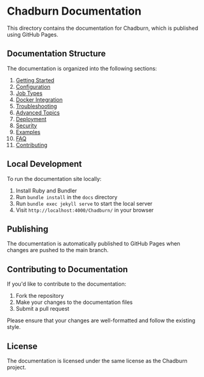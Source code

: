 # Chadburn Documentation

This directory contains the documentation for Chadburn, which is published using GitHub Pages.

## Documentation Structure

The documentation is organized into the following sections:

1. [Getting Started](getting-started.md)
2. [Configuration](configuration.md)
3. [Job Types](jobs.md)
4. [Docker Integration](docker-integration.md)
5. [Troubleshooting](troubleshooting.md)
6. [Advanced Topics](advanced-topics.md)
7. [Deployment](deployment.md)
8. [Security](security.md)
9. [Examples](examples.md)
10. [FAQ](faq.md)
11. [Contributing](contributing.md)

## Local Development

To run the documentation site locally:

1. Install Ruby and Bundler
2. Run `bundle install` in the `docs` directory
3. Run `bundle exec jekyll serve` to start the local server
4. Visit `http://localhost:4000/Chadburn/` in your browser

## Publishing

The documentation is automatically published to GitHub Pages when changes are pushed to the main branch.

## Contributing to Documentation

If you'd like to contribute to the documentation:

1. Fork the repository
2. Make your changes to the documentation files
3. Submit a pull request

Please ensure that your changes are well-formatted and follow the existing style.

## License

The documentation is licensed under the same license as the Chadburn project. 